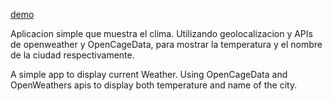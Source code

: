[demo](https://vitpab1.github.io/Pronostico-del-clima/)

Aplicacion simple que muestra el clima. Utilizando geolocalizacion y APIs de openweather y OpenCageData, para mostrar la temperatura y el nombre de la ciudad respectivamente. 

A simple app to display current Weather. Using OpenCageData and OpenWeathers apis to display both temperature and name of the city. 
